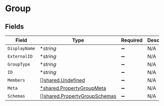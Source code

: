# Group


## Fields

| Field                                                                               | Type                                                                                | Required                                                                            | Description                                                                         |
| ----------------------------------------------------------------------------------- | ----------------------------------------------------------------------------------- | ----------------------------------------------------------------------------------- | ----------------------------------------------------------------------------------- |
| `DisplayName`                                                                       | **string*                                                                           | :heavy_minus_sign:                                                                  | N/A                                                                                 |
| `ExternalID`                                                                        | **string*                                                                           | :heavy_minus_sign:                                                                  | N/A                                                                                 |
| `GroupType`                                                                         | **string*                                                                           | :heavy_minus_sign:                                                                  | N/A                                                                                 |
| `ID`                                                                                | **string*                                                                           | :heavy_minus_sign:                                                                  | N/A                                                                                 |
| `Members`                                                                           | [][shared.Undefined](../../../pkg/models/shared/undefined.md)                       | :heavy_minus_sign:                                                                  | N/A                                                                                 |
| `Meta`                                                                              | [*shared.PropertyGroupMeta](../../../pkg/models/shared/propertygroupmeta.md)        | :heavy_minus_sign:                                                                  | N/A                                                                                 |
| `Schemas`                                                                           | [][shared.PropertyGroupSchemas](../../../pkg/models/shared/propertygroupschemas.md) | :heavy_minus_sign:                                                                  | N/A                                                                                 |